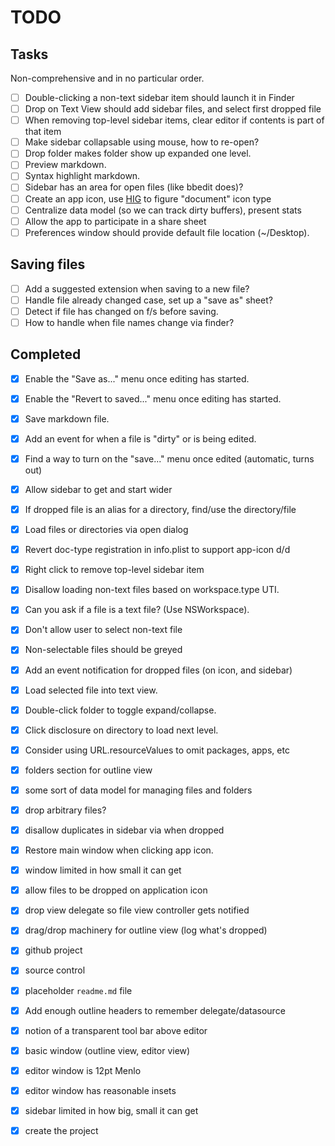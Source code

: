 # TODO

## Tasks

Non-comprehensive and in no particular order.

- [ ] Double-clicking a non-text sidebar item should launch it in Finder
- [ ] Drop on Text View should add sidebar files, and select first dropped file
- [ ] When removing top-level sidebar items, clear editor if contents is part of that item
- [ ] Make sidebar collapsable using mouse, how to re-open?
- [ ] Drop folder makes folder show up expanded one level.
- [ ] Preview markdown.
- [ ] Syntax highlight markdown.
- [ ] Sidebar has an area for open files (like bbedit does)?
- [ ] Create an app icon, use [HIG][appicon] to figure "document" icon type
- [ ] Centralize data model (so we can track dirty buffers), present stats
- [ ] Allow the app to participate in a share sheet
- [ ] Preferences window should provide default file location (~/Desktop).

## Saving files

- [ ] Add a suggested extension when saving to a new file?
- [ ] Handle file already changed case, set up a "save as" sheet?
- [ ] Detect if file has changed on f/s before saving.
- [ ] How to handle when file names change via finder?

## Completed

- [x] Enable the "Save as..." menu once editing has started.
- [x] Enable the "Revert to saved..." menu once editing has started.
- [x] Save markdown file.
- [x] Add an event for when a file is "dirty" or is being edited.
- [x] Find a way to turn on the "save..." menu once edited (automatic, turns out)
- [x] Allow sidebar to get and start wider
- [x] If dropped file is an alias for a directory, find/use the directory/file
- [x] Load files or directories via open dialog
- [x] Revert doc-type registration in info.plist to support app-icon d/d
- [x] Right click to remove top-level sidebar item
- [x] Disallow loading non-text files based on workspace.type UTI.
- [x] Can you ask if a file is a text file? (Use NSWorkspace).
- [x] Don't allow user to select non-text file
- [x] Non-selectable files should be greyed
- [x] Add an event notification for dropped files (on icon, and sidebar)
- [x] Load selected file into text view.
- [x] Double-click folder to toggle expand/collapse.
- [x] Click disclosure on directory to load next level.
- [x] Consider using URL.resourceValues to omit packages, apps, etc
- [x] folders section for outline view
- [x] some sort of data model for managing files and folders
- [x] drop arbitrary files?
- [x] disallow duplicates in sidebar via when dropped
- [x] Restore main window when clicking app icon.
- [x] window limited in how small it can get
- [x] allow files to be dropped on application icon
- [x] drop view delegate so file view controller gets notified
- [x] drag/drop machinery for outline view (log what's dropped)
- [x] github project
- [x] source control
- [x] placeholder `readme.md` file
- [x] Add enough outline headers to remember delegate/datasource
- [x] notion of a transparent tool bar above editor
- [x] basic window (outline view, editor view)
- [x] editor window is 12pt Menlo
- [x] editor window has reasonable insets
- [x] sidebar limited in how big, small it can get
- [x] create the project


[hig]: https://developer.apple.com/design/human-interface-guidelines/macos/overview/themes/
[appicon]: https://developer.apple.com/design/human-interface-guidelines/macos/icons-and-images/app-icon/
